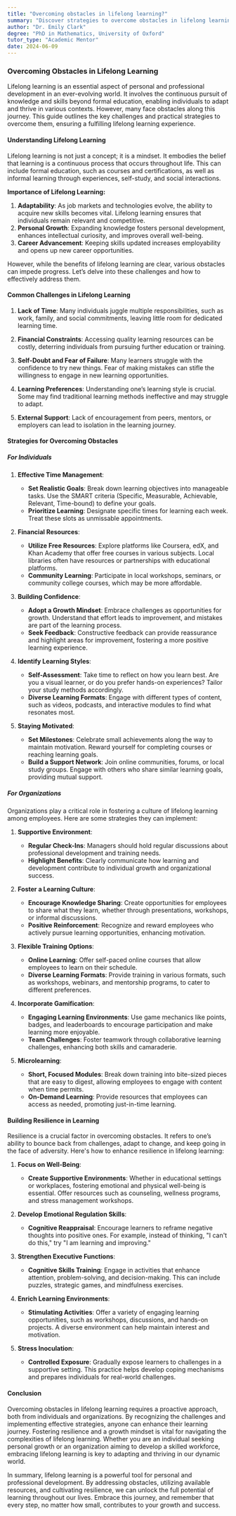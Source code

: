 ```yaml
---
title: "Overcoming obstacles in lifelong learning?"
summary: "Discover strategies to overcome obstacles in lifelong learning and enhance personal and professional development in a changing world."
author: "Dr. Emily Clark"
degree: "PhD in Mathematics, University of Oxford"
tutor_type: "Academic Mentor"
date: 2024-06-09
---
```


### Overcoming Obstacles in Lifelong Learning

Lifelong learning is an essential aspect of personal and professional development in an ever-evolving world. It involves the continuous pursuit of knowledge and skills beyond formal education, enabling individuals to adapt and thrive in various contexts. However, many face obstacles along this journey. This guide outlines the key challenges and practical strategies to overcome them, ensuring a fulfilling lifelong learning experience.

#### Understanding Lifelong Learning

Lifelong learning is not just a concept; it is a mindset. It embodies the belief that learning is a continuous process that occurs throughout life. This can include formal education, such as courses and certifications, as well as informal learning through experiences, self-study, and social interactions. 

**Importance of Lifelong Learning:**
1. **Adaptability**: As job markets and technologies evolve, the ability to acquire new skills becomes vital. Lifelong learning ensures that individuals remain relevant and competitive.
2. **Personal Growth**: Expanding knowledge fosters personal development, enhances intellectual curiosity, and improves overall well-being.
3. **Career Advancement**: Keeping skills updated increases employability and opens up new career opportunities.

However, while the benefits of lifelong learning are clear, various obstacles can impede progress. Let’s delve into these challenges and how to effectively address them.

#### Common Challenges in Lifelong Learning

1. **Lack of Time**: Many individuals juggle multiple responsibilities, such as work, family, and social commitments, leaving little room for dedicated learning time.
   
2. **Financial Constraints**: Accessing quality learning resources can be costly, deterring individuals from pursuing further education or training.

3. **Self-Doubt and Fear of Failure**: Many learners struggle with the confidence to try new things. Fear of making mistakes can stifle the willingness to engage in new learning opportunities.

4. **Learning Preferences**: Understanding one’s learning style is crucial. Some may find traditional learning methods ineffective and may struggle to adapt.

5. **External Support**: Lack of encouragement from peers, mentors, or employers can lead to isolation in the learning journey.

#### Strategies for Overcoming Obstacles

##### For Individuals

1. **Effective Time Management**:
   - **Set Realistic Goals**: Break down learning objectives into manageable tasks. Use the SMART criteria (Specific, Measurable, Achievable, Relevant, Time-bound) to define your goals.
   - **Prioritize Learning**: Designate specific times for learning each week. Treat these slots as unmissable appointments.

2. **Financial Resources**:
   - **Utilize Free Resources**: Explore platforms like Coursera, edX, and Khan Academy that offer free courses in various subjects. Local libraries often have resources or partnerships with educational platforms.
   - **Community Learning**: Participate in local workshops, seminars, or community college courses, which may be more affordable.

3. **Building Confidence**:
   - **Adopt a Growth Mindset**: Embrace challenges as opportunities for growth. Understand that effort leads to improvement, and mistakes are part of the learning process.
   - **Seek Feedback**: Constructive feedback can provide reassurance and highlight areas for improvement, fostering a more positive learning experience.

4. **Identify Learning Styles**:
   - **Self-Assessment**: Take time to reflect on how you learn best. Are you a visual learner, or do you prefer hands-on experiences? Tailor your study methods accordingly.
   - **Diverse Learning Formats**: Engage with different types of content, such as videos, podcasts, and interactive modules to find what resonates most.

5. **Staying Motivated**:
   - **Set Milestones**: Celebrate small achievements along the way to maintain motivation. Reward yourself for completing courses or reaching learning goals.
   - **Build a Support Network**: Join online communities, forums, or local study groups. Engage with others who share similar learning goals, providing mutual support.

##### For Organizations

Organizations play a critical role in fostering a culture of lifelong learning among employees. Here are some strategies they can implement:

1. **Supportive Environment**:
   - **Regular Check-Ins**: Managers should hold regular discussions about professional development and training needs.
   - **Highlight Benefits**: Clearly communicate how learning and development contribute to individual growth and organizational success.

2. **Foster a Learning Culture**:
   - **Encourage Knowledge Sharing**: Create opportunities for employees to share what they learn, whether through presentations, workshops, or informal discussions.
   - **Positive Reinforcement**: Recognize and reward employees who actively pursue learning opportunities, enhancing motivation.

3. **Flexible Training Options**:
   - **Online Learning**: Offer self-paced online courses that allow employees to learn on their schedule.
   - **Diverse Learning Formats**: Provide training in various formats, such as workshops, webinars, and mentorship programs, to cater to different preferences.

4. **Incorporate Gamification**:
   - **Engaging Learning Environments**: Use game mechanics like points, badges, and leaderboards to encourage participation and make learning more enjoyable.
   - **Team Challenges**: Foster teamwork through collaborative learning challenges, enhancing both skills and camaraderie.

5. **Microlearning**:
   - **Short, Focused Modules**: Break down training into bite-sized pieces that are easy to digest, allowing employees to engage with content when time permits.
   - **On-Demand Learning**: Provide resources that employees can access as needed, promoting just-in-time learning.

#### Building Resilience in Learning

Resilience is a crucial factor in overcoming obstacles. It refers to one’s ability to bounce back from challenges, adapt to change, and keep going in the face of adversity. Here's how to enhance resilience in lifelong learning:

1. **Focus on Well-Being**:
   - **Create Supportive Environments**: Whether in educational settings or workplaces, fostering emotional and physical well-being is essential. Offer resources such as counseling, wellness programs, and stress management workshops.

2. **Develop Emotional Regulation Skills**:
   - **Cognitive Reappraisal**: Encourage learners to reframe negative thoughts into positive ones. For example, instead of thinking, "I can't do this," try "I am learning and improving."

3. **Strengthen Executive Functions**:
   - **Cognitive Skills Training**: Engage in activities that enhance attention, problem-solving, and decision-making. This can include puzzles, strategic games, and mindfulness exercises.

4. **Enrich Learning Environments**:
   - **Stimulating Activities**: Offer a variety of engaging learning opportunities, such as workshops, discussions, and hands-on projects. A diverse environment can help maintain interest and motivation.

5. **Stress Inoculation**:
   - **Controlled Exposure**: Gradually expose learners to challenges in a supportive setting. This practice helps develop coping mechanisms and prepares individuals for real-world challenges.

#### Conclusion

Overcoming obstacles in lifelong learning requires a proactive approach, both from individuals and organizations. By recognizing the challenges and implementing effective strategies, anyone can enhance their learning journey. Fostering resilience and a growth mindset is vital for navigating the complexities of lifelong learning. Whether you are an individual seeking personal growth or an organization aiming to develop a skilled workforce, embracing lifelong learning is key to adapting and thriving in our dynamic world. 

In summary, lifelong learning is a powerful tool for personal and professional development. By addressing obstacles, utilizing available resources, and cultivating resilience, we can unlock the full potential of learning throughout our lives. Embrace this journey, and remember that every step, no matter how small, contributes to your growth and success.
    